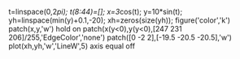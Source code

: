 t=linspace(0,2*pi);
t(8:44)=[]; 
x=3*cos(t);
y=10*sin(t);
yh=linspace(min(y)+0.1,-20);
xh=zeros(size(yh));
figure('color','k')
patch(x,y,'w')
hold on
patch(x(y<0),y(y<0),[247 231 206]/255,'EdgeColor','none')
patch([0 -2 2],[-19.5 -20.5 -20.5],'w')
plot(xh,yh,'w','LineW',5)
axis equal off